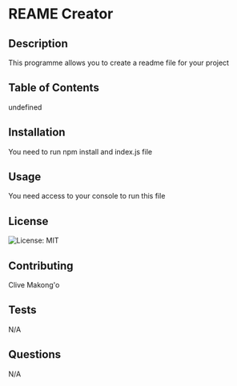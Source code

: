 # REAME Creator
  ## Description
  This programme allows you to create a readme file for your project

  ## Table of Contents
  undefined

  ## Installation
  You need to run npm install and index.js file

  ## Usage
  You need access to your console to run this file

  ## License
  ![License: MIT](https://img.shields.io/badge/License-MIT-yellow.svg)

  ## Contributing
  Clive Makong'o

  ## Tests
  N/A

  ## Questions
  N/A